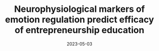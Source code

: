 ---
title: "Neurophysiological markers of emotion regulation predict efficacy of entrepreneurship education"
collection: publications
permalink: /publication/2023-entrepreneurship-markers
date: 2023-05-03
venue: 'Scientific Reports'
paperurl: '/files/papers/entrepreneurship_2023.pdf' 
link: 'https://www.nature.com/articles/s41598-023-34148-1'
citation: 'Egana-delSol, P., <b><u>Sun, X.</u></b>, & Sajda, P. (2023). Neurophysiological markers of emotion regulation predict efficacy of entrepreneurship education. <i>Scientific Reports</i>, 13(1), 7206.'
---